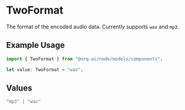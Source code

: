 # TwoFormat

The format of the encoded audio data. Currently supports `wav` and `mp3`.

## Example Usage

```typescript
import { TwoFormat } from "@orq-ai/node/models/components";

let value: TwoFormat = "wav";
```

## Values

```typescript
"mp3" | "wav"
```